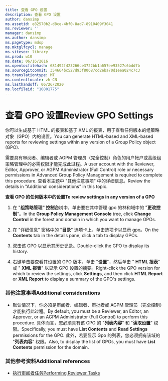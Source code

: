```yaml
---
title: 查看 GPO 设置
description: 查看 GPO 设置
author: dansimp
ms.assetid: e82570b2-d8ce-4bf0-8ad7-8910409f3041
ms.reviewer: ''
manager: dansimp
ms.author: dansimp
ms.pagetype: mdop
ms.mktglfcycl: manage
ms.sitesec: library
ms.prod: w10
ms.date: 06/16/2016
ms.openlocfilehash: 681492f423266ce3722bb1a657ee93527c6bdd7b
ms.sourcegitcommit: 354664bc527d93f80687cd2eba70d1eea024c7c3
ms.translationtype: MT
ms.contentlocale: zh-CN
ms.lasthandoff: 06/26/2020
ms.locfileid: "10801775"
---
```

# <span data-ttu-id="a7ea6-103">查看 GPO 设置</span><span class="sxs-lookup"><span data-stu-id="a7ea6-103">Review GPO Settings</span></span>


<span data-ttu-id="a7ea6-104">你可以生成基于 HTML 的报表和基于 XML 的报表，用于查看任何版本的组策略对象（GPO）内的设置。</span><span class="sxs-lookup"><span data-stu-id="a7ea6-104">You can generate HTML-based and XML-based reports for reviewing settings within any version of a Group Policy object (GPO).</span></span>

<span data-ttu-id="a7ea6-105">需要具有审阅者、编辑者或 AGPM 管理员（完全控制）角色的用户帐户或高级组策略管理中的必需权限才能完成此过程。</span><span class="sxs-lookup"><span data-stu-id="a7ea6-105">A user account with the Reviewer, Editor, Approver, or AGPM Administrator (Full Control) role or necessary permissions in Advanced Group Policy Management is required to complete this procedure.</span></span> <span data-ttu-id="a7ea6-106">查看本主题中 "其他注意事项" 中的详细信息。</span><span class="sxs-lookup"><span data-stu-id="a7ea6-106">Review the details in "Additional considerations" in this topic.</span></span>

**<span data-ttu-id="a7ea6-107">查看 GPO 的任何版本中的设置</span><span class="sxs-lookup"><span data-stu-id="a7ea6-107">To review settings in any version of a GPO</span></span>**

1.  <span data-ttu-id="a7ea6-108">在 "**组策略管理" 控制台**树中，单击要在其中管理 gpo 的林和域中的 "**更改控制**"。</span><span class="sxs-lookup"><span data-stu-id="a7ea6-108">In the **Group Policy Management Console** tree, click **Change Control** in the forest and domain in which you want to manage GPOs.</span></span>

2.  <span data-ttu-id="a7ea6-109">在 "详细信息" 窗格中的 "**目录**" 选项卡上，单击选项卡以显示 gpo。</span><span class="sxs-lookup"><span data-stu-id="a7ea6-109">On the **Contents** tab in the details pane, click a tab to display GPOs.</span></span>

3.  <span data-ttu-id="a7ea6-110">双击该 GPO 以显示其历史记录。</span><span class="sxs-lookup"><span data-stu-id="a7ea6-110">Double-click the GPO to display its history.</span></span>

4.  <span data-ttu-id="a7ea6-111">右键单击要查看其设置的 GPO 版本，单击 "**设置**"，然后单击 " **HTML 报表**" 或 " **XML 报表**" 以显示 GPO 设置的摘要。</span><span class="sxs-lookup"><span data-stu-id="a7ea6-111">Right-click the GPO version for which to review the settings, click **Settings**, and then click **HTML Report** or **XML Report** to display a summary of the GPO's settings.</span></span>

### <span data-ttu-id="a7ea6-112">其他注意事项</span><span class="sxs-lookup"><span data-stu-id="a7ea6-112">Additional considerations</span></span>

-   <span data-ttu-id="a7ea6-113">默认情况下，你必须是审阅者、编辑者、审批者或 AGPM 管理员（完全控制）才能执行此过程。</span><span class="sxs-lookup"><span data-stu-id="a7ea6-113">By default, you must be a Reviewer, an Editor, an Approver, or an AGPM Administrator (Full Control) to perform this procedure.</span></span> <span data-ttu-id="a7ea6-114">具体而言，您必须具有该 GPO 的 "**列表内容**" 和 "**读取设置**" 权限。</span><span class="sxs-lookup"><span data-stu-id="a7ea6-114">Specifically, you must have **List Contents** and **Read Settings** permissions for the GPO.</span></span> <span data-ttu-id="a7ea6-115">此外，若要显示 Gpo 的列表，您必须拥有该域的 "**列表内容**" 权限。</span><span class="sxs-lookup"><span data-stu-id="a7ea6-115">Also, to display the list of GPOs, you must have **List Contents** permission for the domain.</span></span>

### <span data-ttu-id="a7ea6-116">其他参考资料</span><span class="sxs-lookup"><span data-stu-id="a7ea6-116">Additional references</span></span>

-   [<span data-ttu-id="a7ea6-117">执行审阅者任务</span><span class="sxs-lookup"><span data-stu-id="a7ea6-117">Performing Reviewer Tasks</span></span>](performing-reviewer-tasks.md)

 

 





